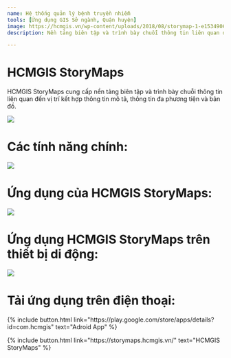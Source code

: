 ```yaml
---
name: Hệ thống quản lý bệnh truyền nhiễm
tools: [Ứng dụng GIS Sở ngành, Quận huyện]
image: https://hcmgis.vn/wp-content/uploads/2018/08/storymap-1-e1534906351111-1200x516.png
description: Nền tảng biên tập và trình bày chuỗi thông tin liên quan đến vị trí kết hợp thông tin mô tả, thông tin đa phương tiện và bản đồ.

---
```


# HCMGIS StoryMaps

HCMGIS StoryMaps cung cấp nền tảng biên tập và trình bày chuỗi thông tin liên quan đến vị trí kết hợp thông tin mô tả, thông tin đa phương tiện và bản đồ.

![](https://hcmgis.vn/wp-content/uploads/2018/08/storymap-1-e1534906351111-1200x516.png)

# Các tính năng chính:

![](https://hcmgis.vn/wp-content/uploads/2018/08/storymap_didong-1024x327.jpg)

# Ứng dụng của HCMGIS StoryMaps:
![](https://hcmgis.vn/wp-content/uploads/2018/08/storymap_ungdung.jpg)

# Ứng dụng HCMGIS StoryMaps trên thiết bị di động:
![](https://hcmgis.vn/wp-content/uploads/2018/08/storymap_ungdung2.jpg)

# Tải ứng dụng trên điện thoại:

<p class="text-left">
{% include button.html link="https://play.google.com/store/apps/details?id=com.hcmgis" text="Adroid App" %}
</p>


<p class="text-center">
{% include button.html link="https://storymaps.hcmgis.vn/" text="HCMGIS StoryMaps" %}
</p>
